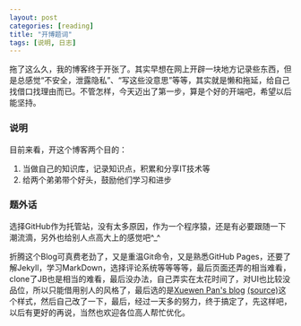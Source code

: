 ```yaml
---
layout: post
categories: [reading]
title: "开博题词"
tags: [说明, 日志]
---
```


拖了这么久，我的博客终于开张了。其实早想在网上开辟一块地方记录些东西，但是总感觉“不安全，泄露隐私”、“写这些没意思”等等，其实就是懒和拖延，给自己找借口找理由而已。不管怎样，今天迈出了第一步，算是个好的开端吧，希望以后能坚持。

### 说明
目前来看，开这个博客两个目的：

1. 当做自己的知识库，记录知识点，积累和分享IT技术等
2. 给两个弟弟带个好头，鼓励他们学习和进步

### 题外话
选择GitHub作为托管站，没有太多原因，作为一个程序猿，还是有必要跟随一下潮流滴，另外也给别人点高大上的感觉吧^_^

折腾这个Blog可真费老劲了，又是重温Git命令，又是熟悉GitHub Pages，还要了解Jekyll，学习MarkDown，选择评论系统等等等等，最后页面还弄的相当难看，clone了JB也是相当的难看，最后没办法，自己弄实在太花时间了，对UI也比较没品位，所以只能借用别人的风格了，最后选的是[Xuewen Pan's blog](http://www.winfirm.cn/) [(source)](https://github.com/panxw/panxw.github.com)这个样式，然后自己改了一下，最后，经过一天多的努力，终于搞定了，先这样吧，以后有更好的再说，当然也欢迎各位高人帮忙优化。

